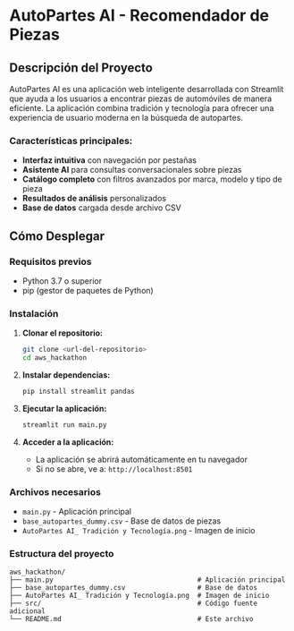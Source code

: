 # AutoPartes AI - Recomendador de Piezas

## Descripción del Proyecto

AutoPartes AI es una aplicación web inteligente desarrollada con Streamlit que ayuda a los usuarios a encontrar piezas de automóviles de manera eficiente. La aplicación combina tradición y tecnología para ofrecer una experiencia de usuario moderna en la búsqueda de autopartes.

### Características principales:
- **Interfaz intuitiva** con navegación por pestañas
- **Asistente AI** para consultas conversacionales sobre piezas
- **Catálogo completo** con filtros avanzados por marca, modelo y tipo de pieza
- **Resultados de análisis** personalizados
- **Base de datos** cargada desde archivo CSV

## Cómo Desplegar

### Requisitos previos
- Python 3.7 o superior
- pip (gestor de paquetes de Python)

### Instalación

1. **Clonar el repositorio:**
   ```bash
   git clone <url-del-repositorio>
   cd aws_hackathon
   ```

2. **Instalar dependencias:**
   ```bash
   pip install streamlit pandas
   ```

3. **Ejecutar la aplicación:**
   ```bash
   streamlit run main.py
   ```

4. **Acceder a la aplicación:**
   - La aplicación se abrirá automáticamente en tu navegador
   - Si no se abre, ve a: `http://localhost:8501`

### Archivos necesarios
- `main.py` - Aplicación principal
- `base_autopartes_dummy.csv` - Base de datos de piezas
- `AutoPartes AI_ Tradición y Tecnología.png` - Imagen de inicio

### Estructura del proyecto
```
aws_hackathon/
├── main.py                                    # Aplicación principal
├── base_autopartes_dummy.csv                  # Base de datos
├── AutoPartes AI_ Tradición y Tecnología.png  # Imagen de inicio
├── src/                                       # Código fuente adicional
└── README.md                                  # Este archivo
```
